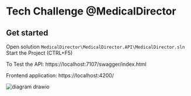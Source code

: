 # Tech Challenge @MedicalDirector

## Get started 
Open solution 
`MedicalDirector\MedicalDirector.API\MedicalDirector.sln`
Start the Project (CTRL+F5)


To Test the API: https://localhost:7107/swagger/index.html

Frontend application: 
https://localhost:4200/

![diagram drawio](https://user-images.githubusercontent.com/25345045/170895164-1bef2529-29e8-4864-bf6c-d8cb8d65e4d7.png)

